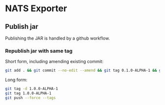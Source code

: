 # NATS Exporter

## Publish jar

Publishing the JAR is handled by a github workflow. 

### Republish jar with same tag

Short form, including amending existing commit:
```bash
git add . && git commit --no-edit --amend && git tag 0.1.0-ALPHA-1 && git push --force --tags
```

Long form:
```bash
git tag -d 1.0.0-ALPHA-1
git tag 1.0.0-ALPHA-1
git push --force --tags
```